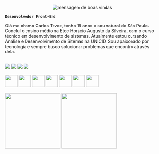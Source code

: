 <p align="center">
  <img src="https://readme-typing-svg.demolab.com?font=Fira+Code&weight=700&size=25&letterSpacing=.2rem&pause=1000&color=5407F7&width=435&lines=Ol%C3%A1%2C+Meu+nome+%C3%A9+Carlos+Tevez" alt="mensagem de boas vindas">
</p>

**`Desenvolvedor Front-End`**

Olá me chamo Carlos Tevez, tenho 18 anos e sou natural de São Paulo. Concluí o ensino médio na Etec Horácio Augusto da Silveira, com o curso técnico em desenvolvimento de sistemas. Atualmente estou cursando Análise e Desenvolvimento de Sitemas na UNICID. Sou apaixonado por tecnologia e sempre busco solucionar problemas que encontro através dela.

<br>

<div>
<a href="https://www.youtube.com/@tevezdev" target="_blank"><img src="https://img.shields.io/badge/YouTube-FF0000?style=for-the-badge&logo=youtube&logoColor=white" target="_blank"></a>
<a href="https://instagram.com/carlos_tevezz" target="_blank"><img src="https://img.shields.io/badge/-Instagram-%23E4405F?style=for-the-badge&logo=instagram&logoColor=white" target="_blank"></a>
<a href = "mailto:teveztwitch@gmail.com"><img src="https://img.shields.io/badge/Gmail-D14836?style=for-the-badge&logo=gmail&logoColor=white" target="_blank"></a>
<a href="https://www.linkedin.com/in/tevez/" target="_blank"><img src="https://img.shields.io/badge/-LinkedIn-%230077B5?style=for-the-badge&logo=linkedin&logoColor=white" target="_blank"></a>   
</div>

<br>

<div>
    <img height="40em" src="https://cdn.jsdelivr.net/gh/devicons/devicon@latest/icons/html5/html5-original.svg"/>
    <img height="40em" src="https://cdn.jsdelivr.net/gh/devicons/devicon@latest/icons/css3/css3-original.svg" />
    <img height="40em" src="https://cdn.jsdelivr.net/gh/devicons/devicon@latest/icons/javascript/javascript-original.svg" />
    <img height="40em" src="https://cdn.jsdelivr.net/gh/devicons/devicon@latest/icons/angular/angular-original.svg" />
    <img height="40em" src="https://cdn.jsdelivr.net/gh/devicons/devicon@latest/icons/mysql/mysql-original.svg" />
    <img height="40em"src="https://cdn.jsdelivr.net/gh/devicons/devicon@latest/icons/typescript/typescript-original.svg" />
    <img height="40em" src="https://cdn.jsdelivr.net/gh/devicons/devicon@latest/icons/react/react-original.svg" />          
</div>

<br>

<div>
<a href="https://github.com/Tevezx">
<img height="180em" src="https://github-readme-stats.vercel.app/api/top-langs/?username=Tevezx&layout=compact&langs_count=7&theme=dracula"/>
<img height="180em" src="https://github-readme-stats.vercel.app/api?username=Tevezx&show_icons=true&theme=dracula&include_all_commits=true&count_private=true"/>
</div>
